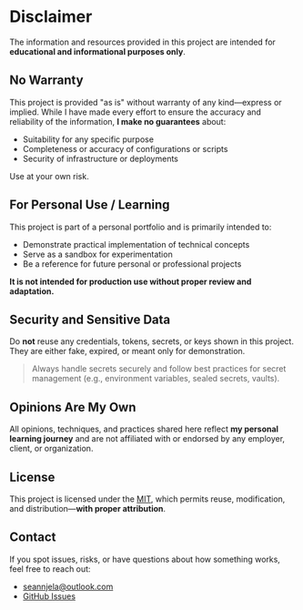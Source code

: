 # Disclaimer

The information and resources provided in this project are intended for **educational and informational purposes only**.

## No Warranty

This project is provided "as is" without warranty of any kind—express or implied. While I have made every effort to ensure the accuracy and reliability of the information, **I make no guarantees** about:

- Suitability for any specific purpose  
- Completeness or accuracy of configurations or scripts  
- Security of infrastructure or deployments  

Use at your own risk.

## For Personal Use / Learning

This project is part of a personal portfolio and is primarily intended to:

- Demonstrate practical implementation of technical concepts  
- Serve as a sandbox for experimentation  
- Be a reference for future personal or professional projects  

**It is not intended for production use without proper review and adaptation.**

## Security and Sensitive Data

Do **not** reuse any credentials, tokens, secrets, or keys shown in this project. They are either fake, expired, or meant only for demonstration.

> Always handle secrets securely and follow best practices for secret management (e.g., environment variables, sealed secrets, vaults).

## Opinions Are My Own

All opinions, techniques, and practices shared here reflect **my personal learning journey** and are not affiliated with or endorsed by any employer, client, or organization.

## License

This project is licensed under the [MIT](https://github.com/sean-njela/demo_monitoring/blob/main/LICENSE), which permits reuse, modification, and distribution—**with proper attribution**.

## Contact

If you spot issues, risks, or have questions about how something works, feel free to reach out:

- [seannjela@outlook.com](mailto:seannjela@outlook.com)
- [GitHub Issues](https://github.com/sean-njela/demo_monitoring/issues)
